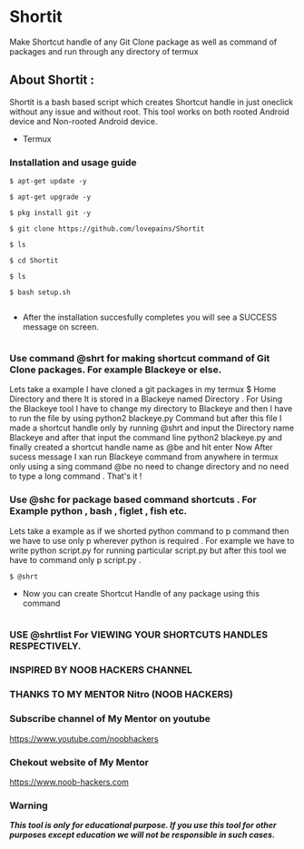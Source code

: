 # Shortit
Make Shortcut handle of any Git Clone package as well as command of packages and run through any directory of termux
## About Shortit :

Shortit is a bash based script which creates Shortcut handle in just oneclick without any issue and without root.
This tool works on both rooted Android device and Non-rooted Android device.

* Termux

### Installation and usage guide

```
$ apt-get update -y
```
```
$ apt-get upgrade -y
```
```
$ pkg install git -y
```
```
$ git clone https://github.com/lovepains/Shortit
```
```
$ ls
```
```
$ cd Shortit
```
```
$ ls
```
```
$ bash setup.sh
```
```
```
* After the installation succesfully completes you will see a SUCCESS  message on screen.
```
```
### Use command @shrt for making shortcut command of Git Clone packages. For example Blackeye or else.
Lets take a example I have cloned a git packages in my termux $ Home Directory and there It is stored in a 
Blackeye named Directory . For Using the Blackeye tool I have to change my directory to Blackeye and 
then I have to run the file by using python2 blackeye.py Command but after this file
I made a shortcut handle only by running @shrt and input the Directory name Blackeye and after 
that input the command line python2 blackeye.py and finally created a shortcut handle name as @be and hit enter
Now After sucess message I xan run Blackeye command from anywhere in termux only using a sing command @be 
no need to change directory and no need to type a long command . That's it !




### Use @shc for package based command shortcuts . For Example python , bash , figlet , fish etc.
Lets take a example as if we shorted python command to p command then 
we have to use only p wherever python is required . For example 
we have to write python script.py for running particular script.py
but after this tool we have to command only p script.py .


```
$ @shrt
```


* Now you can create Shortcut Handle of any package using this command 
```
```
### USE @shrtlist For VIEWING YOUR SHORTCUTS HANDLES RESPECTIVELY.
### INSPIRED BY NOOB HACKERS CHANNEL 

### THANKS TO MY MENTOR Nitro (NOOB HACKERS)

### Subscribe channel of My Mentor on youtube
https://www.youtube.com/noobhackers

### Chekout website of My Mentor     
https://www.noob-hackers.com

### Warning

***This tool is only for educational purpose. If you use this tool for other purposes except education we will not be responsible in such cases.***

